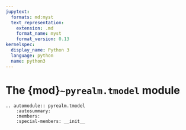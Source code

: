 ```yaml
---
jupytext:
  formats: md:myst
  text_representation:
    extension: .md
    format_name: myst
    format_version: 0.13
kernelspec:
  display_name: Python 3
  language: python
  name: python3
---
```


# The {mod}`~pyrealm.tmodel` module

```{eval-rst}
.. automodule:: pyrealm.tmodel
    :autosummary:
    :members:
    :special-members: __init__

```
